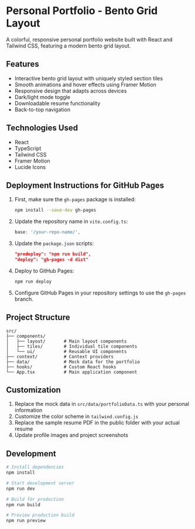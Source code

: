 # Personal Portfolio - Bento Grid Layout

A colorful, responsive personal portfolio website built with React and Tailwind CSS, featuring a modern bento grid layout.

## Features

- Interactive bento grid layout with uniquely styled section tiles
- Smooth animations and hover effects using Framer Motion
- Responsive design that adapts across devices
- Dark/light mode toggle
- Downloadable resume functionality
- Back-to-top navigation

## Technologies Used

- React
- TypeScript
- Tailwind CSS
- Framer Motion
- Lucide Icons

## Deployment Instructions for GitHub Pages

1. First, make sure the `gh-pages` package is installed:
   ```bash
   npm install --save-dev gh-pages
   ```

2. Update the repository name in `vite.config.ts`:
   ```typescript
   base: '/your-repo-name/',
   ```

3. Update the `package.json` scripts:
   ```json
   "predeploy": "npm run build",
   "deploy": "gh-pages -d dist"
   ```

4. Deploy to GitHub Pages:
   ```bash
   npm run deploy
   ```

5. Configure GitHub Pages in your repository settings to use the `gh-pages` branch.

## Project Structure

```
src/
├── components/
│   ├── layout/       # Main layout components
│   ├── tiles/        # Individual tile components
│   └── ui/           # Reusable UI components
├── context/          # Context providers
├── data/             # Mock data for the portfolio
├── hooks/            # Custom React hooks
└── App.tsx           # Main application component
```

## Customization

1. Replace the mock data in `src/data/portfolioData.ts` with your personal information
2. Customize the color scheme in `tailwind.config.js`
3. Replace the sample resume PDF in the public folder with your actual resume
4. Update profile images and project screenshots

## Development

```bash
# Install dependencies
npm install

# Start development server
npm run dev

# Build for production
npm run build

# Preview production build
npm run preview
```
